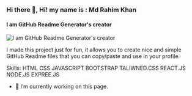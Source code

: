 ### Hi there 👋, Hi! my name is : Md Rahim Khan
#### I am GitHub Readme Generator's creator
![I am GitHub Readme Generator's creator](https://arturssmirnovs.github.io/github-profile-readme-generator/images/banner.png)

I made this project just for fun, it allows you to create nice and simple GitHub Readme files that you can copy/paste and use in your profile.

Skills: HTML CSS JAVASCRIPT BOOTSTRAP TALIWNED.CSS REACT.JS NODE.JS EXPREE.JS

- 🔭 I’m currently working on this page. 





